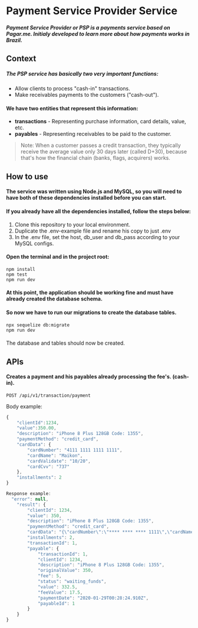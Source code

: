 # Payment Service Provider Service

##### Payment Service Provider or PSP is a payments service based on Pagar.me. Initialy developed to learn more about how payments works in Brazil.

## Context
##### The PSP service has basically two very important functions:
* Allow clients to process "cash-in" transactions.
* Make receivables payments to the customers ("cash-out").

#### We have two entities that represent this information:
* **transactions** - Representing purchase information, card details, value, etc.
* **payables** - Representing receivables to be paid to the customer.

> Note: When a customer passes a credit transaction, they typically receive the average value only 30 days later (called D+30), because that's how the financial chain (banks, flags, acquirers) works.

## How to use

#### The service was written using Node.js and MySQL, so you will need to have both of these dependencies installed before you can start.

#### If you already have all the dependencies installed, follow the steps below:

1. Clone this repository to your local environment.
2. Duplicate the .env-example file and rename his copy to just .env
3. In the .env file, set the host, db_user and db_pass according to your MySQL configs.

#### Open the terminal and in the project root: 

```
npm install
npm test
npm run dev
```

#### At this point, the application should be working fine and must have already created the database schema.
#### So now we have to run our migrations to create the database tables.

```
npx sequelize db:migrate
npm run dev
```

#### 
The database and tables should now be created.

## APIs

#### Creates a payment and his payables already processing the fee's. (cash-in).
```
POST /api/v1/transaction/payment
```
Body example: 
```javascript
{
	"clientId":1234,
	"value":350.00,
	"description": "iPhone 8 Plus 128GB Code: 1355",
	"paymentMethod": "credit_card",
	"cardData": {
		"cardNumber": "4111 1111 1111 1111",
		"cardName": "Maikon",
		"cardValidate": "10/20",
		"cardCvv": "737"
	},
	"installments": 2
}
```
```javascript
Response example:
  "error": null,
    "result": {
        "clientId": 1234,
        "value": 350,
        "description": "iPhone 8 Plus 128GB Code: 1355",
        "paymentMethod": "credit_card",
        "cardData": "{\"cardNumber\":\"**** **** **** 1111\",\"cardName\":\"Maikon\",\"cardValidate\":\"10/20\",\"cardCvv\":\"737\"}",
        "installments": 2,
        "transactionId": 1,
        "payable": {
            "transactionId": 1,
            "clientId": 1234,
            "description": "iPhone 8 Plus 128GB Code: 1355",
            "originalValue": 350,
            "fee": 5,
            "status": "waiting_funds",
            "value": 332.5,
            "feeValue": 17.5,
            "paymentDate": "2020-01-29T00:28:24.910Z",
            "payableId": 1
        }
    }
}
```


